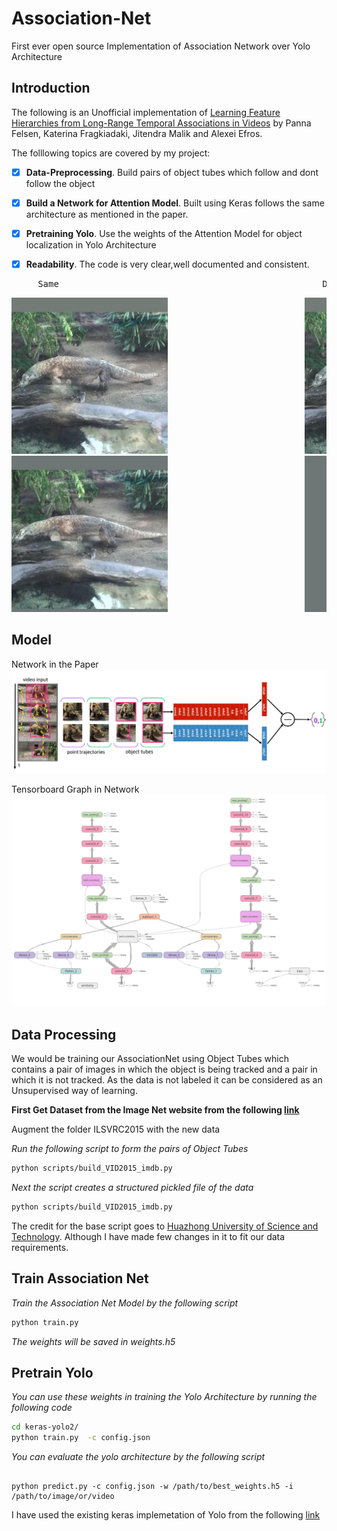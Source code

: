 # Association-Net
First ever open source Implementation of Association Network over Yolo Architecture


## Introduction

The following is an Unofficial implementation of [Learning Feature Hierarchies from Long-Range Temporal Associations in Videos](https://www.cs.cmu.edu/~katef/papers/AssociationNet.pdf) by Panna Felsen, Katerina Fragkiadaki, Jitendra Malik and Alexei Efros. 

The folllowing topics are covered by my project:
- [x] **Data-Preprocessing**. Build pairs of object tubes which follow and dont follow the object
- [x] **Build a Network for Attention Model**. Built using Keras follows the same architecture as mentioned in the paper.
- [x] **Pretraining Yolo**. Use the weights of the Attention Model for object localization in Yolo Architecture 
- [x] **Readability**. The code is very clear,well documented and consistent.


<pre>     Same&nbsp;&nbsp                                                Different</pre>

<pre><img src="imgs/center.jpg" width="250">                          <img src="imgs/center.jpg" width="250">
<img src="imgs/center99.jpg" width="250">                          <img src="imgs/decenter99.jpg" width="250"></pre>


## Model

Network in the Paper
<img src="imgs/network.png" width="800">


Tensorboard Graph in Network
<img src="imgs/graph.png" width="800">



## Data Processing
We would be training our AssociationNet using Object Tubes which contains a pair of images in which the object is being tracked and a pair in which it is not tracked. As the data is not labeled it can be considered as an Unsupervised way of learning.

**First Get Dataset from the Image Net website from the following [link](http://bvisionweb1.cs.unc.edu/ILSVRC2017/download-videos-1p39.php)**

Augment the folder ILSVRC2015 with the new data


*Run the following script to form the pairs of Object Tubes*

```bash
python scripts/build_VID2015_imdb.py
```
*Next the script creates a structured pickled file of the data*
```bash
python scripts/build_VID2015_imdb.py
```

The credit for the base script goes to [Huazhong University of Science and Technology](https://github.com/bilylee/SiamFC-TensorFlow). Although I have made few changes in it to fit our data requirements.

## Train Association Net

*Train the Association Net Model by the following script*
```bash 
python train.py
```
*The weights will be saved in weights.h5*

## Pretrain Yolo

*You can use these weights in training the Yolo Architecture by running the following code*

```bash
cd keras-yolo2/
python train.py  -c config.json
```

*You can evaluate the yolo architecture by the following script*
```

python predict.py -c config.json -w /path/to/best_weights.h5 -i /path/to/image/or/video
```

I have used the existing keras implemetation of Yolo from the following [link](https://github.com/experiencor/keras-yolo2)
